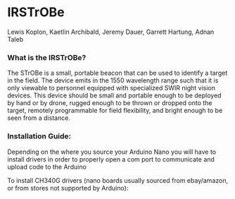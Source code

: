 # IRSTrOBe
Lewis Koplon, Kaetlin Archibald, Jeremy Dauer, Garrett Hartung, Adnan Taleb

### What is the IRSTrOBe?
The STrOBe is a small, portable beacon that can be used to identify a target in the field. The device emits in the 1550 wavelength range such that it is only viewable to personnel equipped with specialized SWIR night vision devices. This device should be small and portable enough to be deployed by hand or by drone, rugged enough to be thrown or dropped onto the target, remotely programmable for field flexibility, and bright enough to be seen from a distance. 

### Installation Guide:
Depending on the where you source your Arduino Nano you will have to install drivers in order to properly open a com port to communicate and upload code to the Arduino

  To install CH340G drivers (nano boards usually sourced from ebay/amazon, or from stores not supported by Arduino):
